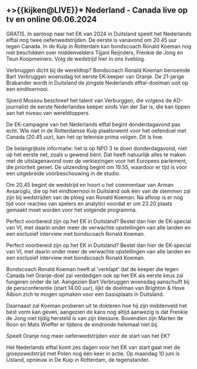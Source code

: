 <h2>+>{{kijken@LIVE}}* Nederland - Canada live op tv en online 06.06.2024</h2>

GRATIS. In aanloop naar het EK van 2024 in Duitsland speelt het Nederlands elftal nog twee oefenwedstrijden. De eerste is vanavond om 20.45 uur tegen Canada. In de Kuip in Rotterdam kan bondscoach Ronald Koeman nog niet beschikken over middenvelders Tijjani Reijnders, Frenkie de Jong en Teun Koopmeiners. Volg de wedstrijd hier in ons liveblog.

Verbruggen dicht bij de wereldtop?
Bondscoach Ronald Koeman benoemde Bart Verbruggen woensdag tot eerste EK-keeper van Oranje. De 21-jarige Brabander wordt in Duitsland de jongste Nederlands elftal-doelman ooit op een eindtoernooi.

Sjoerd Mossou beschreef het talent van Verburggen, die volgens de AD-journalist de eerste Nederlandse keeper sinds Van der Sar is, die kan tippen aan het niveau van wereldtoppers.

De EK-campagne van het Nederlands elftal begint donderdagavond pas echt. Wie niet in de Rotterdamse Kuip plaatsneemt voor het oefenduel met Canada (20.45 uur), kan het op televisie prima volgen. Dit is hoe.

De belangrijkste informatie: het is op NPO 3 te doen donderdagavond, niet op het eerste net, zoals u gewend bent. Dat heeft natuurlijk alles te maken met de uitslagenavond over de verkiezingen voor het Europees parlement, die prioriteit geniet. De uitzending begint om 19.55, waardoor er tijd is voor een uitgebreide voorbeschouwing in de studio.

Om 20.45 begint de wedstrijd en hoort u het commentaar van Arman Avsaroglu, die op het eindtoernooi in Duitsland ook één van de stemmen zal zijn bij wedstrijden van de ploeg van Ronald Koeman. Na afloop is er nog tijd voor reacties van spelers en analytici voordat er om 23.20 plaats gemaakt moet worden voor het volgende programma.

Perfect voorbereid zijn op het EK in Duitsland? Bestel dan hier de EK-special van VI, met daarin onder meer de verwachte opstellingen van alle landen en een exclusief interview met bondscoach Ronald Koeman.

Perfect voorbereid zijn op het EK in Duitsland? Bestel dan hier de EK-special van VI, met daarin onder meer de verwachte opstellingen van alle landen en een exclusief interview met bondscoach Ronald Koeman.

Bondscoach Ronald Koeman heeft al 'verklapt' dat de keeper die tegen Canada het Oranje-doel zal verdedigen ook op het EK als eerste keus zal fungeren onder de lat. Aangezien Bart Verbruggen woensdag aanschuift bij de persconferentie (start 14.00 uur), lijkt de doelman van Brighton & Hove Albion zich te mogen opmaken voor een basisplaats in Duitsland.

Daarnaast zal Koeman proberen uit te dokteren hoe hij zijn middenveld het best vorm kan geven, aangezien de kans nog altijd aanwezig is dat Frenkie de Jong niet tijdig hersteld is van zijn blessure. Bovendien zijn Marten de Roon en Mats Wieffer er tijdens de eindronde helemaal niet bij.

Speelt Oranje nog meer oefenwedstrijden voor de start van het EK?

Het Nederlands elftal komt zes dagen voor het EK van start gaat met de groepswedstrijd met Polen nog één keer in actie. Op maandag 10 juni is IJsland, opnieuw in De Kuip in Rotterdam, de tegenstander.
